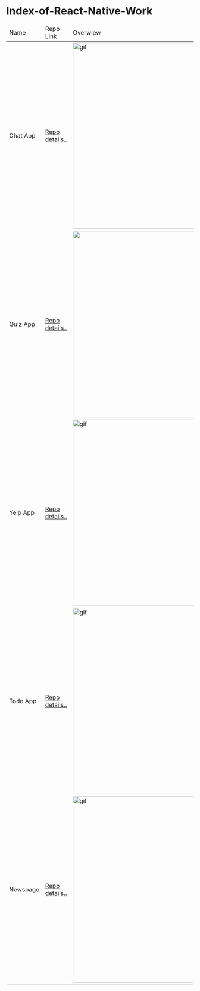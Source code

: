 # Index-of-React-Native-Work

  <table>
        <thead>
            <tr>
                <td>Name</td>
                <td>Repo Link</td>
                <td>Overwiew</td>
            </tr>
        </thead>
        <tbody>
            <tr>
                <td>Chat App</td>
                <td><a href="https://github.com/ibrahimkanber/REACT-NATIVE-CHAT-APP">Repo details..</a></td>
                <td><img src="https://user-images.githubusercontent.com/65809527/101209232-b4f49980-3673-11eb-87af-f5f5f50f4304.gif" alt="gif"  style="height:500px"></td>
            </tr>
            <tr>
                <td>Quiz App</td>
                <td><a href="https://github.com/ibrahimkanber/REACT-NATIVE-QUIZ-APP">Repo details..</a></td>
                <td><img src="https://user-images.githubusercontent.com/65809527/101206869-0e5ac980-3670-11eb-8a08-b6b4779df9e8.gif"  style="height:500px"></td>
            </tr>
            <tr>
                <td>Yelp App</td>
                <td><a href="https://github.com/ibrahimkanber/REACT-NATIVE-YELP-APP">Repo details..</a></td>
                <td><img src="https://user-images.githubusercontent.com/65809527/101206586-9f7d7080-366f-11eb-9005-494a84788c11.gif" alt="gif"  style="height:500px"></td>
            </tr>
            <tr>
                <td>Todo App</td>
                <td><a href="https://github.com/ibrahimkanber/REACT-NATIVE-TODO-APP-1">Repo details..</a></td>
                <td><img src="https://user-images.githubusercontent.com/65809527/101206659-b91eb800-366f-11eb-9407-0aedc6a7a792.gif" alt="gif"  style="height:500px"></td>
            </tr>
            <tr>
                <td>Newspage</td>
                <td><a href="https://github.com/ibrahimkanber/REACT-NATIVE-INTRO--NEWSPAGE">Repo details..</a></td>
                <td><img src="https://user-images.githubusercontent.com/65809527/101206695-c76cd400-366f-11eb-8cc7-2c6a64bc34b6.gif" alt="gif"  style="height:500px"></td>
            </tr>
        </tbody>
    </table>
